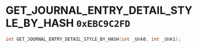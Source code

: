 # GET_JOURNAL_ENTRY_DETAIL_STYLE_BY_HASH `0xEBC9C2FD`

```cpp
int GET_JOURNAL_ENTRY_DETAIL_STYLE_BY_HASH(int _Unk0, int _Unk1);
```